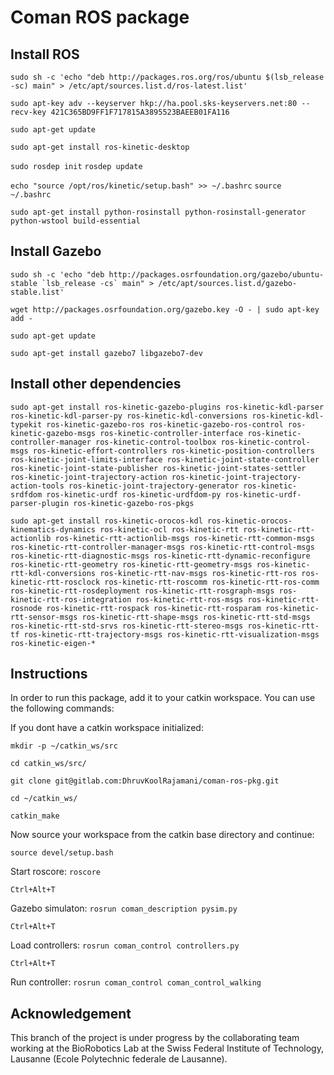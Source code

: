 # Coman ROS package

## Install ROS

`sudo sh -c 'echo "deb http://packages.ros.org/ros/ubuntu $(lsb_release -sc) main" > /etc/apt/sources.list.d/ros-latest.list'`

`sudo apt-key adv --keyserver hkp://ha.pool.sks-keyservers.net:80 --recv-key 421C365BD9FF1F717815A3895523BAEEB01FA116`

`sudo apt-get update`

`sudo apt-get install ros-kinetic-desktop`

`sudo rosdep init`
`rosdep update`

`echo "source /opt/ros/kinetic/setup.bash" >> ~/.bashrc`
`source ~/.bashrc`

`sudo apt-get install python-rosinstall python-rosinstall-generator python-wstool build-essential`

## Install Gazebo

``sudo sh -c 'echo "deb http://packages.osrfoundation.org/gazebo/ubuntu-stable `lsb_release -cs` main" > /etc/apt/sources.list.d/gazebo-stable.list'``

`wget http://packages.osrfoundation.org/gazebo.key -O - | sudo apt-key add -`

`sudo apt-get update`

`sudo apt-get install gazebo7 libgazebo7-dev`

## Install other dependencies

`sudo apt-get install ros-kinetic-gazebo-plugins ros-kinetic-kdl-parser ros-kinetic-kdl-parser-py ros-kinetic-kdl-conversions ros-kinetic-kdl-typekit ros-kinetic-gazebo-ros ros-kinetic-gazebo-ros-control ros-kinetic-gazebo-msgs ros-kinetic-controller-interface ros-kinetic-controller-manager ros-kinetic-control-toolbox ros-kinetic-control-msgs ros-kinetic-effort-controllers ros-kinetic-position-controllers ros-kinetic-joint-limits-interface ros-kinetic-joint-state-controller ros-kinetic-joint-state-publisher ros-kinetic-joint-states-settler ros-kinetic-joint-trajectory-action ros-kinetic-joint-trajectory-action-tools ros-kinetic-joint-trajectory-generator ros-kinetic-srdfdom ros-kinetic-urdf ros-kinetic-urdfdom-py ros-kinetic-urdf-parser-plugin ros-kinetic-gazebo-ros-pkgs`

`sudo apt-get install ros-kinetic-orocos-kdl ros-kinetic-orocos-kinematics-dynamics ros-kinetic-ocl ros-kinetic-rtt ros-kinetic-rtt-actionlib ros-kinetic-rtt-actionlib-msgs ros-kinetic-rtt-common-msgs ros-kinetic-rtt-controller-manager-msgs ros-kinetic-rtt-control-msgs ros-kinetic-rtt-diagnostic-msgs ros-kinetic-rtt-dynamic-reconfigure ros-kinetic-rtt-geometry ros-kinetic-rtt-geometry-msgs ros-kinetic-rtt-kdl-conversions ros-kinetic-rtt-nav-msgs ros-kinetic-rtt-ros ros-kinetic-rtt-rosclock ros-kinetic-rtt-roscomm ros-kinetic-rtt-ros-comm ros-kinetic-rtt-rosdeployment ros-kinetic-rtt-rosgraph-msgs ros-kinetic-rtt-ros-integration ros-kinetic-rtt-ros-msgs ros-kinetic-rtt-rosnode ros-kinetic-rtt-rospack ros-kinetic-rtt-rosparam ros-kinetic-rtt-sensor-msgs ros-kinetic-rtt-shape-msgs ros-kinetic-rtt-std-msgs ros-kinetic-rtt-std-srvs ros-kinetic-rtt-stereo-msgs ros-kinetic-rtt-tf ros-kinetic-rtt-trajectory-msgs ros-kinetic-rtt-visualization-msgs ros-kinetic-eigen-*`

## Instructions

In order to run this package, add it to your catkin workspace. You can use
the following commands:

If you dont have a catkin workspace initialized:

`mkdir -p ~/catkin_ws/src`

`cd catkin_ws/src/`

`git clone git@gitlab.com:DhruvKoolRajamani/coman-ros-pkg.git`

`cd ~/catkin_ws/`

`catkin_make`

Now source your workspace from the catkin base directory and continue: 

`source devel/setup.bash`

Start roscore: `roscore`

`Ctrl+Alt+T`

Gazebo simulaton: `rosrun coman_description pysim.py`

`Ctrl+Alt+T`

Load controllers: `rosrun coman_control controllers.py`

`Ctrl+Alt+T`

Run controller: `rosrun coman_control coman_control_walking`

## Acknowledgement

This branch of the project is under progress by the collaborating team working at the BioRobotics Lab at the Swiss Federal Institute of Technology, Lausanne (Ecole Polytechnic federale de Lausanne).